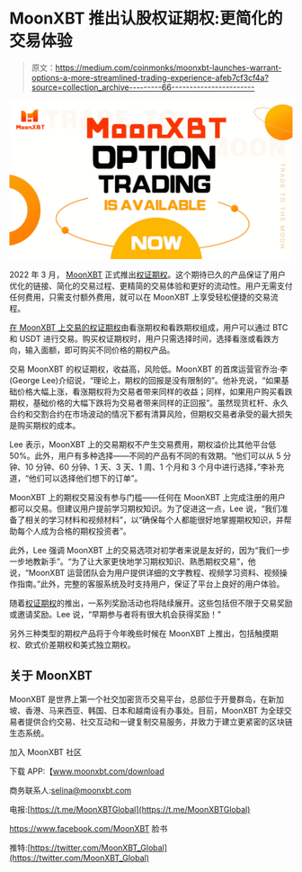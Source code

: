 # MoonXBT 推出认股权证期权:更简化的交易体验

> 原文：<https://medium.com/coinmonks/moonxbt-launches-warrant-options-a-more-streamlined-trading-experience-afeb7cf3cf4a?source=collection_archive---------66----------------------->

![](img/a7ce79bb413f97572bdbb04607286887.png)

2022 年 3 月， [MoonXBT](http://www.moonxbt.com/) 正式推出[权证期权](https://www.moonxbt.com/options?tags=TURBINE)。这个期待已久的产品保证了用户优化的链接、简化的交易过程、更精简的交易体验和更好的流动性。用户无需支付任何费用，只需支付额外费用，就可以在 MoonXBT 上享受轻松便捷的交易流程。

[在 MoonXBT 上交易的权证期权](https://www.moonxbt.com/options?tags=TURBINE)由看涨期权和看跌期权组成，用户可以通过 BTC 和 USDT 进行交易。购买权证期权时，用户只需选择时间，选择看涨或看跌方向，输入面额，即可购买不同价格的期权产品。

交易 MoonXBT 的权证期权，收益高，风险低。MoonXBT 的首席运营官乔治·李(George Lee)介绍说，“理论上，期权的回报是没有限制的”。他补充说，“如果基础价格大幅上涨，看涨期权将为交易者带来同样的收益；同样，如果用户购买看跌期权，基础价格的大幅下跌将为交易者带来同样的正回报”。虽然现货杠杆、永久合约和交割合约在市场波动的情况下都有清算风险，但期权交易者承受的最大损失是购买期权的成本。

Lee 表示，MoonXBT 上的交易期权不产生交易费用，期权溢价比其他平台低 50%。此外，用户有多种选择——不同的产品有不同的有效期。“他们可以从 5 分钟、10 分钟、60 分钟、1 天、3 天、1 周、1 个月和 3 个月中进行选择，”李补充道，“他们可以选择他们想下的订单”。

MoonXBT 上的期权交易没有参与门槛——任何在 MoonXBT 上完成注册的用户都可以交易。但建议用户提前学习期权知识。为了促进这一点，Lee 说，“我们准备了相关的学习材料和视频材料”，以“确保每个人都能很好地掌握期权知识，并帮助每个人成为合格的期权投资者”。

此外，Lee 强调 MoonXBT 上的交易选项对初学者来说是友好的，因为“我们一步一步地教新手”。“为了让大家更快地学习期权知识、熟悉期权交易”，他说，“MoonXBT 运营团队会为用户提供详细的文字教程、视频学习资料、视频操作指南。”此外，完整的客服系统及时支持用户，保证了平台上良好的用户体验。

随着[权证期权](https://www.moonxbt.com/options?tags=TURBINE)的推出，一系列奖励活动也将陆续展开。这些包括但不限于交易奖励或邀请奖励。Lee 说，“早期参与者将有很大机会获得奖励！”

另外三种类型的期权产品将于今年晚些时候在 MoonXBT 上推出，包括触摸期权、欧式价差期权和美式独立期权。

## **关于 MoonXBT**

MoonXBT 是世界上第一个社交加密货币交易平台，总部位于开曼群岛，在新加坡、香港、马来西亚、韩国、日本和越南设有办事处。目前，MoonXBT 为全球交易者提供合约交易、社交互动和一键复制交易服务，并致力于建立更紧密的区块链生态系统。

加入 MoonXBT 社区

下载 APP:【www.moonxbt.com/download 

商务联系人:[selina@moonxbt.com](mailto:Elon@moonxbt.com)

电报:[https://t.me/MoonXBTGlobal](https://t.me/MoonXBTGlobal)

https://www.facebook.com/MoonXBT 脸书

推特:[https://twitter.com/MoonXBT_Global](https://twitter.com/MoonXBT_Global)